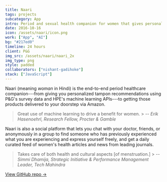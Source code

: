 ```yaml
---
title: Naari
tags: projects
subcategory: App
intro: Period and sexual health companion for women that gives personalized tampon recommendations and access to self-help resources.
date: 2016-10-16
icon: /assets/naari/icon.png
work: ["App", "AI"]
bg: "#217ed0"
timeline: 24 hours
client: P&G
img_src: /assets/naari/naari_2x
img_type: png
style: padded
collaborators: ["nishant-gadihoke"]
stack: ["JavaScript"]
---
```


Naari (meaning _woman_ in Hindi) is the end-to-end period healthcare companion---from giving you personalized tampon recommendations using P&G's survey data and HPE's machine learning APIs---to getting those products delivered to your doorstep via Amazon.

> <span>Great use of machine learning to drive a benefit for women.</span> > <span>-- <cite>Erik Hasenoehrl, Research Fellow, Procter & Gamble</cite></span>

Naari is also a social platform that lets you chat with your doctor, friends, or anonymously in a group to find someone who has previously experienced what you are experiencing and express yourself freely, and get a daily curated feed of women's health articles and news from leading journals.

> <span>Takes care of both health and cultural aspects [of menstruation.]</span> > <span>-- <cite>Simmi Dhamija, Strategic Initiative & Performance Management Leader, Tech Mahindra</cite></span>

[View GitHub repo &rarr;](https://github.com/OswaldFoundation/naari)

<div class="three-images">
  <div><img alt="" src="/assets/naari/home.png"></div>
  <div><img alt="" src="/assets/naari/express.png"></div>
  <div><img alt="" src="/assets/naari/ml.png"></div>
</div>
<div class="two-images shadow">
  <div><img alt="" src="/assets/naari/1.png"></div>
  <div><img alt="" src="/assets/naari/2.png"></div>
</div>
<div class="two-images shadow">
  <div><img alt="" src="/assets/naari/3.png"></div>
  <div><img alt="" src="/assets/naari/4.png"></div>
</div>
<div class="two-images shadow">
  <div><img alt="" src="/assets/naari/5.png"></div>
</div>
